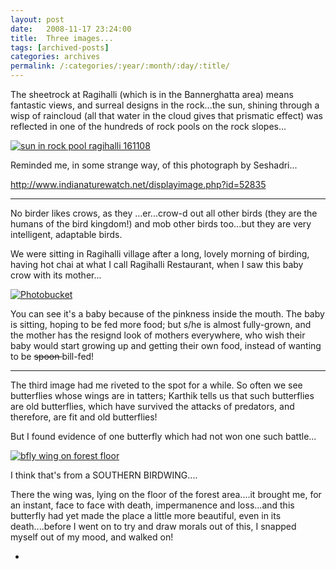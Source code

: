 ```yaml
---
layout: post
date:	2008-11-17 23:24:00
title:  Three images...
tags: [archived-posts]
categories: archives
permalink: /:categories/:year/:month/:day/:title/
---
```

The sheetrock at Ragihalli (which is in the Bannerghatta area) means fantastic views, and surreal designs in the rock...the sun, shining through a wisp of raincloud (all that water in the cloud gives that prismatic effect) was reflected in one of the hundreds of rock pools on the rock slopes...

<a href="http://s297.photobucket.com/albums/mm205/depontis/?action=view&current=IMG_2971.jpg" target="_blank"><img src="http://i297.photobucket.com/albums/mm205/depontis/IMG_2971.jpg" border="0" alt="sun in rock pool ragihalli 161108"></a>



Reminded me, in some strange way, of this photograph by Seshadri...

http://www.indianaturewatch.net/displayimage.php?id=52835


******************


No birder likes crows, as they ...er...crow-d out all other birds (they are the humans of the bird kingdom!) and mob other birds too...but they are very intelligent, adaptable birds.

We were sitting in Ragihalli village after a long, lovely morning of birding, having hot chai at what I call Ragihalli Restaurant, when I saw this baby crow with its mother...


<a href="http://s297.photobucket.com/albums/mm205/depontis/?action=view&current=IMG_3033.jpg" target="_blank"><img src="http://i297.photobucket.com/albums/mm205/depontis/IMG_3033.jpg" border="0" alt="Photobucket"></a>


You can see it's a baby because of the pinkness inside the mouth. The baby is sitting, hoping to be fed more food; but s/he is almost fully-grown, and the mother has the resignd look of mothers everywhere, who wish their baby would start growing up and getting their own food, instead of wanting to be <strike> spoon </strike> bill-fed!

*****************


The third image had me riveted to the spot for a while. So often we see butterflies whose wings are in tatters; Karthik tells us that such butterflies are old butterflies, which have survived the attacks of predators, and therefore, are fit and old butterflies!

But I found evidence of one butterfly which had not won one such battle...



<a href="http://s297.photobucket.com/albums/mm205/depontis/?action=view&current=IMG_8765.jpg" target="_blank"><img src="http://i297.photobucket.com/albums/mm205/depontis/IMG_8765.jpg" border="0" alt="bfly wing on forest floor"></a>

I think that's from a SOUTHERN BIRDWING....




There the wing was, lying on the floor of the forest area....it brought me, for an instant, face to face with death, impermanence and loss...and this butterfly had yet made the place a little more beautiful, even in its death....before I went on to try and draw morals out of this, I snapped myself out of my mood, and walked on!


*
